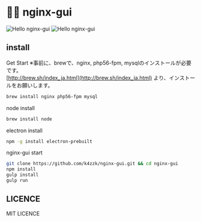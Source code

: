 # :hankey::zzz: nginx-gui

![Hello nginx-gui](https://raw.github.com/wiki/k4zzk/nginx-gui/images/20151223/img_01.png)
![Hello nginx-gui](https://raw.github.com/wiki/k4zzk/nginx-gui/images/20151223/img_02.png)


install
-------

Get Start
※事前に、brewで、nginx, php56-fpm, mysqlのインストールが必要です。  
[http://brew.sh/index_ja.html](http://brew.sh/index_ja.html) より、インストールをお願いします。

```sh
brew install nginx php56-fpm mysql
```

node install

```sh
brew install node
```

electron install

```sh
npm -g install electron-prebuilt
```

nginx-gui start

```sh
git clone https://github.com/k4zzk/nginx-gui.git && cd nginx-gui
npm install
gulp install
gulp run
```

LICENCE
-------
MIT LICENCE
